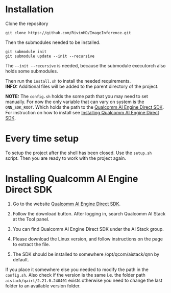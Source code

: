# Installation

Clone the repository

```
git clone https://github.com/RivinHD/ImageInference.git
```

Then the submodules needed to be installed.

```
git submodule init
git submodule update --init --recursive
```

The `--init --recursive` is needed, because the submodule executorch also holds some submodules.

Then run the `install.sh` to install the needed requirements.\
**INFO:** Additional files will be added to the parent directory of the project.

**NOTE:** The `config.sh` holds the some path that you may need to set manually.
For now the only variable that can vary on system is the `QNN_SDK_ROOT`.
Which holds the path to the [Qualcomm AI Engine Direct SDK](https://www.qualcomm.com/developer/software/qualcomm-ai-engine-direct-sdk).
For instruction on how to install see [Installing Qualcomm AI Engine Direct SDK](#installing-qualcomm-ai-engine-direct-sdk).

# Every time setup
To setup the project after the shell has been closed.
Use the `setup.sh` script.
Then you are ready to work with the project again.

# Installing Qualcomm AI Engine Direct SDK
1. Go to the website [Qualcomm AI Engine Direct SDK](https://www.qualcomm.com/developer/software/qualcomm-ai-engine-direct-sdk).

2. Follow the download button. After logging in, search Qualcomm AI Stack at the Tool panel.

3. You can find Qualcomm AI Engine Direct SDK under the AI Stack group.

4. Please download the Linux version, and follow instructions on the page to extract the file.

5. The SDK should be installed to somewhere /opt/qcom/aistack/qnn by default.

If you place it somewhere else you needed to modify the path in the `config.sh`.
Also check if the version is the same i.e. the folder path `aistack/qairt/2.21.0.240401` exists otherwise you need to change the last folder to an available version folder.
